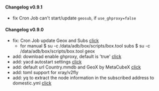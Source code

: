 #### Changelog v0.9.1
+ fix Cron Job can't start/update `geosub`, if `use_ghproxy=false`

#### Changelog v0.9.0
+ fix: Cron Job update Geox and Subs [click](https://github.com/taamarin/box_for_magisk/blob/bbeb8018aeadaa9d845f3e3d5d38a0446d694f34/box/settings.ini#L45-L56)
    + for manual
    $ su -c /data/adb/box/scripts/box.tool subs
    $ su -c /data/adb/box/scripts/box.tool geox
+ add: download enable ghproxy, default is 'true' [click](https://github.com/taamarin/box_for_magisk/blob/bbeb8018aeadaa9d845f3e3d5d38a0446d694f34/box/scripts/box.tool#L20)
+ add: yacd autostart settings [click](https://github.com/taamarin/box_for_magisk/blob/bbeb8018aeadaa9d845f3e3d5d38a0446d694f34/box/settings.ini#L103)
+ add: default url Country.mmdb and GeoX by MetaCubeX [click](https://github.com/taamarin/box_for_magisk/blob/bbeb8018aeadaa9d845f3e3d5d38a0446d694f34/box/scripts/box.tool#L100-L116)
+ add: toml support for xray/v2fly
+ add: yq to extract the node information in the subscribed address to domestic.yml [click](https://github.com/taamarin/box_for_magisk/blob/bbeb8018aeadaa9d845f3e3d5d38a0446d694f34/box/settings.ini#L78)